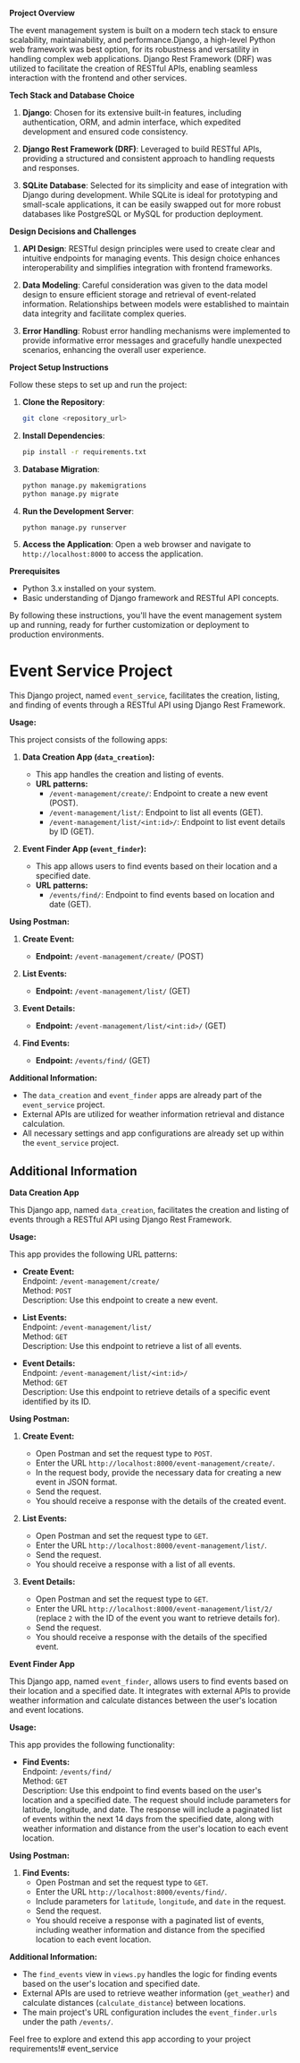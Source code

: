 **Project Overview**

The event management system is built on a modern tech stack to ensure scalability, maintainability, and performance.Django, a high-level Python web framework was best option, for its robustness and versatility in handling complex web applications. Django Rest Framework (DRF) was utilized to facilitate the creation of RESTful APIs, enabling seamless interaction with the frontend and other services.

**Tech Stack and Database Choice**

1. **Django**: Chosen for its extensive built-in features, including authentication, ORM, and admin interface, which expedited development and ensured code consistency.

2. **Django Rest Framework (DRF)**: Leveraged to build RESTful APIs, providing a structured and consistent approach to handling requests and responses.

3. **SQLite Database**: Selected for its simplicity and ease of integration with Django during development. While SQLite is ideal for prototyping and small-scale applications, it can be easily swapped out for more robust databases like PostgreSQL or MySQL for production deployment.

**Design Decisions and Challenges**

1. **API Design**:  RESTful design principles were used to create clear and intuitive endpoints for managing events. This design choice enhances interoperability and simplifies integration with frontend frameworks.

2. **Data Modeling**: Careful consideration was given to the data model design to ensure efficient storage and retrieval of event-related information. Relationships between models were established to maintain data integrity and facilitate complex queries.

3. **Error Handling**: Robust error handling mechanisms were implemented to provide informative error messages and gracefully handle unexpected scenarios, enhancing the overall user experience.


**Project Setup Instructions**

Follow these steps to set up and run the project:

1. **Clone the Repository**: 
   ```bash
   git clone <repository_url>
   ```

2. **Install Dependencies**: 
   ```bash
   pip install -r requirements.txt
   ```

3. **Database Migration**: 
   ```bash
   python manage.py makemigrations
   python manage.py migrate
   ```

4. **Run the Development Server**: 
   ```bash
   python manage.py runserver
   ```

5. **Access the Application**: 
   Open a web browser and navigate to `http://localhost:8000` to access the application.

**Prerequisites**

- Python 3.x installed on your system.
- Basic understanding of Django framework and RESTful API concepts.

By following these instructions, you'll have the event management system up and running, ready for further customization or deployment to production environments. 

# Event Service Project

This Django project, named `event_service`, facilitates the creation, listing, and finding of events through a RESTful API using Django Rest Framework.

**Usage:**

This project consists of the following apps:

1. **Data Creation App (`data_creation`):**
   - This app handles the creation and listing of events.
   - **URL patterns:**
     - `/event-management/create/`: Endpoint to create a new event (POST).
     - `/event-management/list/`: Endpoint to list all events (GET).
     - `/event-management/list/<int:id>/`: Endpoint to list event details by ID (GET).

2. **Event Finder App (`event_finder`):**
   - This app allows users to find events based on their location and a specified date.
   - **URL patterns:**
     - `/events/find/`: Endpoint to find events based on location and date (GET).

**Using Postman:**

1. **Create Event:**
   - **Endpoint:** `/event-management/create/` (POST)

2. **List Events:**
   - **Endpoint:** `/event-management/list/` (GET)

3. **Event Details:**
   - **Endpoint:** `/event-management/list/<int:id>/` (GET)

4. **Find Events:**
   - **Endpoint:** `/events/find/` (GET)

**Additional Information:**

- The `data_creation` and `event_finder` apps are already part of the `event_service` project.
- External APIs are utilized for weather information retrieval and distance calculation.
- All necessary settings and app configurations are already set up within the `event_service` project.


## Additional Information

**Data Creation App**

This Django app, named `data_creation`, facilitates the creation and listing of events through a RESTful API using Django Rest Framework.


**Usage:**

This app provides the following URL patterns:

- **Create Event:**  
  Endpoint: `/event-management/create/`  
  Method: `POST`  
  Description: Use this endpoint to create a new event.

- **List Events:**  
  Endpoint: `/event-management/list/`  
  Method: `GET`  
  Description: Use this endpoint to retrieve a list of all events.

- **Event Details:**  
  Endpoint: `/event-management/list/<int:id>/`  
  Method: `GET`  
  Description: Use this endpoint to retrieve details of a specific event identified by its ID.

**Using Postman:**

1. **Create Event:**
   - Open Postman and set the request type to `POST`.
   - Enter the URL `http://localhost:8000/event-management/create/`.
   - In the request body, provide the necessary data for creating a new event in JSON format.
   - Send the request.
   - You should receive a response with the details of the created event.

2. **List Events:**
   - Open Postman and set the request type to `GET`.
   - Enter the URL `http://localhost:8000/event-management/list/`.
   - Send the request.
   - You should receive a response with a list of all events.

3. **Event Details:**
   - Open Postman and set the request type to `GET`.
   - Enter the URL `http://localhost:8000/event-management/list/2/` (replace `2` with the ID of the event you want to retrieve details for).
   - Send the request.
   - You should receive a response with the details of the specified event.



**Event Finder App**

This Django app, named `event_finder`, allows users to find events based on their location and a specified date. It integrates with external APIs to provide weather information and calculate distances between the user's location and event locations.


**Usage:**

This app provides the following functionality:

- **Find Events:**  
  Endpoint: `/events/find/`  
  Method: `GET`  
  Description: Use this endpoint to find events based on the user's location and a specified date. The request should include parameters for latitude, longitude, and date. The response will include a paginated list of events within the next 14 days from the specified date, along with weather information and distance from the user's location to each event location.

**Using Postman:**

1. **Find Events:**
   - Open Postman and set the request type to `GET`.
   - Enter the URL `http://localhost:8000/events/find/`.
   - Include parameters for `latitude`, `longitude`, and `date` in the request.
   - Send the request.
   - You should receive a response with a paginated list of events, including weather information and distance from the specified location to each event location.

**Additional Information:**

- The `find_events` view in `views.py` handles the logic for finding events based on the user's location and specified date.
- External APIs are used to retrieve weather information (`get_weather`) and calculate distances (`calculate_distance`) between locations.
- The main project's URL configuration includes the `event_finder.urls` under the path `/events/`.

Feel free to explore and extend this app according to your project requirements!# event_service
